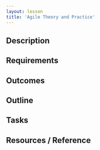 ```yaml
---
layout: lesson
title: 'Agile Theory and Practice'
---
```


## Description

## Requirements

## Outcomes

## Outline

## Tasks

## Resources / Reference


